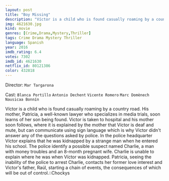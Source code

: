 ```yaml
---
layout: post
title: "Boy Missing"
description: "Víctor is a child who is found casually roaming by a country road. His mother, Patricia, a well-known lawyer who specializes in media trials, soon learns of her son being found. Victor is taken to hospital and his mother soon follows, where it is explained by the mother that Víctor is deaf and mute, but can communicate using sign language which is why Victor didn't answer any of the questions asked by police..."
img: 4621630.jpg
kind: movie
genres: [Crime,Drama,Mystery,Thriller]
tags: Crime Drama Mystery Thriller 
language: Spanish
year: 2016
imdb_rating: 6.4
votes: 7302
imdb_id: 4621630
netflix_id: 80121386
color: 432818
---
```

Director: `Mar Targarona`  

Cast: `Blanca Portillo` `Antonio Dechent` `Vicente Romero` `Marc Domènech` `Nausicaa Bonnín` 

Víctor is a child who is found casually roaming by a country road. His mother, Patricia, a well-known lawyer who specializes in media trials, soon learns of her son being found. Victor is taken to hospital and his mother soon follows, where it is explained by the mother that Víctor is deaf and mute, but can communicate using sign language which is why Victor didn't answer any of the questions asked by police. In the police headquarter Víctor explains that he was kidnapped by a strange man when he entered his school. The police identify a possible suspect named Charlie, a man with money troubles and an 8-month pregnant wife. Charlie is unable to explain where he was when Víctor was kidnapped. Patricia, seeing the inability of the police to arrest Charlie, contacts her former love interest and Victor's father, Raúl, starting a chain of events, the consequences of which will be out of control.::Chockys